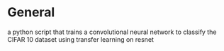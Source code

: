 # General
a python script that trains a convolutional neural network to classify the CIFAR 10 dataset using transfer learning on resnet